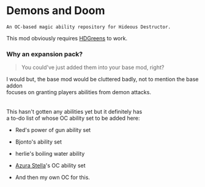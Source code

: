 # Demons and Doom
`An OC-based magic ability repository for Hideous Destructor.`

This mod obviously requires [HDGreens](https://github.com/Renegade4339/HDGreens) to work.

### Why an expansion pack?
> You could've just added them into your base mod, right?

I would but, the base mod would be cluttered badly, not to mention the base addon\
focuses on granting players abilities from demon attacks.
\
\
\
This hasn't gotten any abilities yet but it definitely has\
a to-do list of whose OC ability set to be added here:
- Red's power of gun ability set

- Bjonto's ability set

- herlie's boiling water ability

- [Azura Stella](https://twitch.tv/azurastella)'s OC ability set 
- And then my own OC for this.
